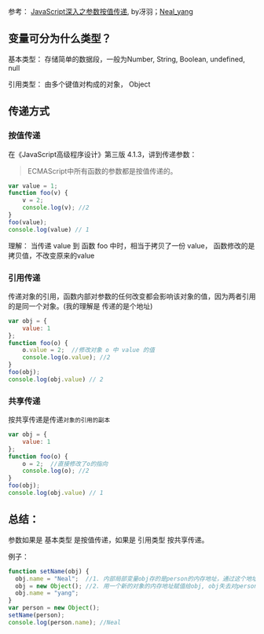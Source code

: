 ﻿参考： [JavaScript深入之参数按值传递](https://github.com/mqyqingfeng/Blog/issues/10),  by冴羽；[Neal_yang](https://juejin.im/post/59c91b106fb9a00a4b0c5f0e)

##  变量可分为什么类型？

基本类型： 存储简单的数据段，一般为Number, String, Boolean, undefined, null

引用类型： 由多个键值对构成的对象， Object
   

## 传递方式

### 按值传递
在《JavaScript高级程序设计》第三版 4.1.3，讲到传递参数：
> ECMAScript中所有函数的参数都是按值传递的。
```javascript
var value = 1;
function foo(v) {
    v = 2;
    console.log(v); //2
}
foo(value);
console.log(value) // 1
```
理解： 当传递 value 到 函数 foo 中时，相当于拷贝了一份 value， 函数修改的是拷贝值，不改变原来的value

### 引用传递
传递对象的引用，函数内部对参数的任何改变都会影响该对象的值，因为两者引用的是同一个对象。(我的理解是 传递的是个地址)
```javascript
var obj = {
    value: 1
};
function foo(o) {
    o.value = 2;  //修改对象 o 中 value 的值
    console.log(o.value); //2
}
foo(obj);
console.log(obj.value) // 2
```

### 共享传递
按共享传递是传递`对象的引用的副本`
```javascript
var obj = {
    value: 1
};
function foo(o) {
    o = 2;  //直接修改了o的指向
    console.log(o); //2
}
foo(obj);
console.log(obj.value) // 1
```

## 总结： 
参数如果是 基本类型 是按值传递，如果是 引用类型 按共享传递。

例子：
```javascript
function setName(obj) {
  obj.name = "Neal";  //1. 内部局部变量obj存的是person的内存地址，通过这个地址可以找到`person对象本身`并对其进行修改
  obj = new Object(); //2. 用一个新的对象的内存地址赋值给obj, obj失去对person的引用, 但person对象本身已存有键值对
  obj.name = "yang";
}
var person = new Object();
setName(person);
console.log(person.name); //Neal
```
